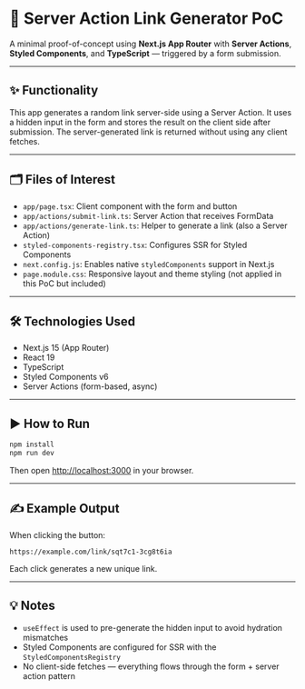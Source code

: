 # 🧪 Server Action Link Generator PoC

A minimal proof-of-concept using **Next.js App Router** with **Server Actions**, **Styled Components**, and **TypeScript** — triggered by a form submission.

---

## ✨ Functionality

This app generates a random link server-side using a Server Action. It uses a hidden input in the form and stores the result on the client side after submission. The server-generated link is returned without using any client fetches.

---

## 🗂 Files of Interest

-   `app/page.tsx`: Client component with the form and button
-   `app/actions/submit-link.ts`: Server Action that receives FormData
-   `app/actions/generate-link.ts`: Helper to generate a link (also a Server Action)
-   `styled-components-registry.tsx`: Configures SSR for Styled Components
-   `next.config.js`: Enables native `styledComponents` support in Next.js
-   `page.module.css`: Responsive layout and theme styling (not applied in this PoC but included)

---

## 🛠️ Technologies Used

-   Next.js 15 (App Router)
-   React 19
-   TypeScript
-   Styled Components v6
-   Server Actions (form-based, async)

---

## ▶️ How to Run

```bash
npm install
npm run dev
```

Then open [http://localhost:3000](http://localhost:3000) in your browser.

---

## ✍️ Example Output

When clicking the button:

```
https://example.com/link/sqt7c1-3cg8t6ia
```

Each click generates a new unique link.

---

## 💡 Notes

-   `useEffect` is used to pre-generate the hidden input to avoid hydration mismatches
-   Styled Components are configured for SSR with the `StyledComponentsRegistry`
-   No client-side fetches — everything flows through the form + server action pattern
